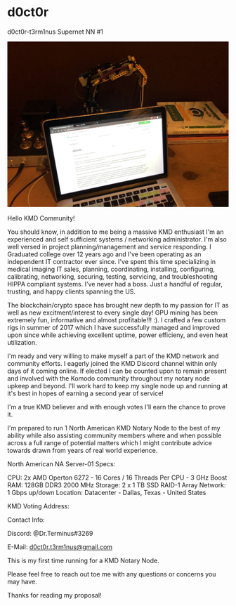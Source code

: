 # d0ct0r
d0ct0r-t3rm1nus
Supernet NN #1

![alt text](https://github.com/d0ct0r-t3rm1nus/d0ct0r/blob/master/d0ct0r-01.jpg)

Hello KMD Community!

You should know, in addition to me being a massive KMD enthusiast I'm an experienced and self sufficient systems / networking administrator. I'm also well versed in project planning/management and service responding. I Graduated college over 12 years ago and I've been operating as an independent IT contractor ever since. I've spent this time specializing in medical imaging IT sales, planning, coordinating, installing, configuring, calibrating, networking, securing, testing, servicing, and troubleshooting HIPPA compliant systems. I've never had a boss. Just a handful of regular, trusting, and happy clients spanning the US.

The blockchain/crypto space has brought new depth to my passion for IT as well as new excitment/interest to every single day! GPU mining has been extremely fun, informative and almost profitable!!! :). I crafted a few custom rigs in summer of 2017 which I have successfully managed and improved upon since while achieving excellent uptime, power efficieny, and even heat utilization.

I'm ready and very willing to make myself a part of the KMD network and community efforts. I eagerly joined the KMD Discord channel within only days of it coming online. If elected I can be counted upon to remain present and involved with the Komodo community throughout my notary node upkeep and beyond. I'll work hard to keep my single node up and running at it's best in hopes of earning a second year of service!

I'm a true KMD believer and with enough votes I'll earn the chance to prove it.

I'm prepared to run 1 North American KMD Notary Node to the best of my ability while also assisting community members where and when possible across a full range of potential matters which I might contribute advice towards drawn from years of real world experience.


North American NA Server-01 Specs:

CPU: 2x AMD Operton 6272 - 16 Cores / 16 Threads Per CPU - 3 GHz Boost
RAM: 128GB DDR3 2000 MHz
Storage: 2 x 1 TB SSD RAID-1 Array
Network: 1 Gbps up/down
Location:	Datacenter - Dallas, Texas - United States

KMD Voting Address:


Contact Info:

Discord: @Dr.Terminus#3269

E-Mail: d0ct0r.t3rm1nus@gmail.com

This is my first time running for a KMD Notary Node.

Please feel free to reach out toe me with any questions or concerns you may have.

Thanks for reading my proposal!
